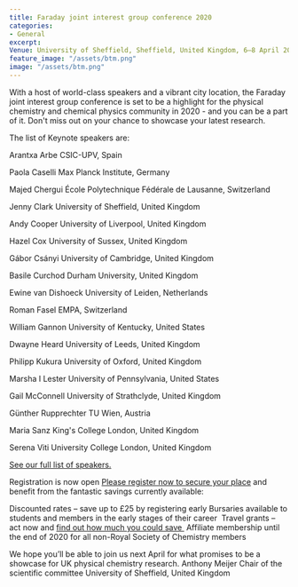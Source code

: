 ```yaml
---
title: Faraday joint interest group conference 2020 
categories:
- General
excerpt: 
Venue: University of Sheffield, Sheffield, United Kingdom, 6–8 April 2020.
feature_image: "/assets/btm.png"
image: "/assets/btm.png"
---
```

With a host of world-class speakers and a vibrant city location, the Faraday joint interest group conference is set to be a highlight for the physical chemistry and chemical physics community in 2020 - and you can be a part of it.
Don't miss out on your chance to showcase your latest research.  

The list of Keynote speakers are: 

Arantxa Arbe CSIC-UPV, Spain

Paola Caselli Max Planck Institute, Germany

Majed Chergui École Polytechnique Fédérale de Lausanne, Switzerland 

Jenny Clark University of Sheffield, United Kingdom 

Andy Cooper University of Liverpool, United Kingdom

Hazel Cox University of Sussex, United Kingdom 

Gábor Csányi University of Cambridge, United Kingdom

Basile Curchod Durham University, United Kingdom

Ewine van Dishoeck University of Leiden, Netherlands

Roman Fasel EMPA, Switzerland

William Gannon University of Kentucky, United States

Dwayne Heard University of Leeds, United Kingdom

Philipp Kukura University of Oxford, United Kingdom

Marsha I Lester University of Pennsylvania, United States

Gail McConnell University of Strathclyde, United Kingdom

Günther Rupprechter TU Wien, Austria

Maria Sanz King's College London, United Kingdom

Serena Viti University College London, United Kingdom

[See our full list of speakers. ](http://www.rsc.org/events/detail/38381/)

Registration is now open 
[Please register now to secure your place](https://events.rsc.org/rsc/1783/register) and benefit from the fantastic savings currently available:

Discounted rates – save up to £25 by registering early
Bursaries available to students and members in the early stages of their career 
Travel grants – act now and [find out how much you could save ](http://www.rsc.org/scienceandtechnology/funding/division-travel-grants/index.asp)
Affiliate membership until the end of 2020 for all non-Royal Society of Chemistry members 

We hope you’ll be able to join us next April for what promises to be a showcase for UK physical chemistry research.
Anthony Meijer
Chair of the scientific committee
University of Sheffield, United Kingdom 

